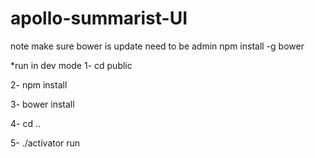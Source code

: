 # apollo-summarist-UI 

note make sure bower is update
need to be admin
npm install -g bower

*run in dev mode
1- cd public

2- npm install

3- bower install

4- cd ..

5- ./activator run


